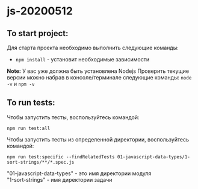 # js-20200512

## To start project:

Для старта проекта необходимо выполнить следующие команды:

* `npm install` - установит необходимые зависимости

**Note:** У вас уже должна быть установлена Nodejs 
Проверить текущие версии можно набрав в консоле/терминале следующие команды: `node -v` и `npm -v` 

## To run tests:

Чтобы запустить тесты, воспользуйтесь командой:

`npm run test:all`

Чтобы запустить тесты из определенной директории, воспользуйтесь командой:

`npm run test:specific --findRelatedTests 01-javascript-data-types/1-sort-strings/**/*.spec.js`

"01-javascript-data-types" - это имя директории модуля  
"1-sort-strings" - имя директории задачи  

